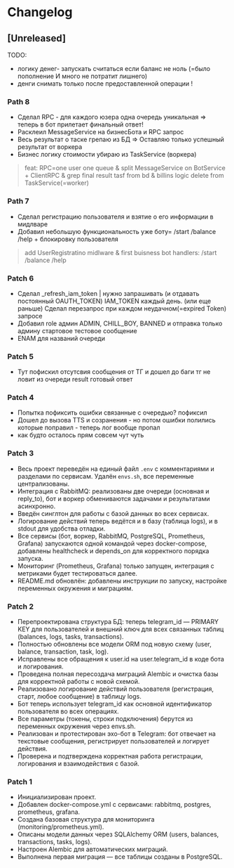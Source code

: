 # Changelog

## [Unreleased]

TODO: 
- логику денег- запускать считаться если баланс не ноль (=было пополнение И много не потратит лишнего)
- денги снимать только после предоставленной операции !


### Path 8
- Сделал RPC - для каждого юзера одна очередь уникальная => теперь в бот прилетает финальный ответ!
- Расклеил MessageService на бизнесБота и RPC запрос
- Весь результат о таске грепаю из БД => Оставляю только успешный результат от воркера 
- Бизнес логику стоимости убираю из TaskService (воркера)
> feat: RPC=one user one queue & split MessageService on BotService + ClientRPC & grep final result tasf from bd & billins logic delete from TaskService(=worker)


### Path 7
- Сделал регистрацию пользователя и взятие о его информации в мидлваре 
- Добавил небольшую функциональность уже боту= /start /balance /help + блокировку пользователя 
> add UserRegistratino midlware & first buisness bot handlers: /start /balance /help


### Patch 6
- Сделал _refresh_iam_token | нужно запрашивать (и отдавать постоянный OAUTH_TOKEN) IAM_TOKEN каждый день. (или еще раньше) Сделал перезапрос при каждом неудачном(=expired Token) запросе
-  Добавил role админ ADMIN, CHILL_BOY, BANNED и отправка только админу стартовое тестовое сообщение
- ENAM для названий очереди 

### Patch 5
- Тут пофискил отсутсвия сообщения от ТГ и дошел до баги тг не ловит из очереди result готовый ответ

### Patch 4 
- Попытка пофиксить ошибки связанные с очередью? пофиксил 
- Дошел до вызова TTS и созранения - но потом ошибки полились которые поправил - теперь лог вообще пропал 
- как будто осталось прям совсем чут чуть

### Patch 3
- Весь проект переведён на единый файл `.env` с комментариями и разделами по сервисам. Удалён `envs.sh`, все переменные централизованы.
- Интеграция с RabbitMQ: реализованы две очереди (основная и reply_to), бот и воркер обмениваются задачами и результатами асинхронно.
- Введён синглтон для работы с базой данных во всех сервисах.
- Логирование действий теперь ведётся и в базу (таблица logs), и в stdout для удобства отладки.
- Все сервисы (бот, воркер, RabbitMQ, PostgreSQL, Prometheus, Grafana) запускаются одной командой через docker-compose, добавлены healthcheck и depends_on для корректного порядка запуска.
- Мониторинг (Prometheus, Grafana) только запущен, интеграция с метриками будет тестироваться далее.
- README.md обновлён: добавлены инструкции по запуску, настройке переменных окружения и миграциям.

### Patch 2
- Перепроектирована структура БД: теперь telegram_id — PRIMARY KEY для пользователей и внешний ключ для всех связанных таблиц (balances, logs, tasks, transactions).
- Полностью обновлены все модели ORM под новую схему (user, balance, transaction, task, log).
- Исправлены все обращения к user.id на user.telegram_id в коде бота и логирования.
- Проведена полная пересоздача миграций Alembic и очистка базы для корректной работы с новой схемой.
- Реализовано логирование действий пользователя (регистрация, старт, любое сообщение) в таблицу logs.
- Бот теперь использует telegram_id как основной идентификатор пользователя во всех операциях.
- Все параметры (токены, строки подключения) берутся из переменных окружения через envs.sh.
- Реализован и протестирован эхо-бот в Telegram: бот отвечает на текстовые сообщения, регистрирует пользователей и логирует действия.
- Проверена и подтверждена корректная работа регистрации, логирования и взаимодействия с базой.

### Patch 1
- Инициализирован проект.
- Добавлен docker-compose.yml с сервисами: rabbitmq, postgres, prometheus, grafana.
- Создана базовая структура для мониторинга (monitoring/prometheus.yml).
- Описаны модели данных через SQLAlchemy ORM (users, balances, transactions, tasks, logs).
- Настроен Alembic для автоматических миграций.
- Выполнена первая миграция — все таблицы созданы в PostgreSQL. 